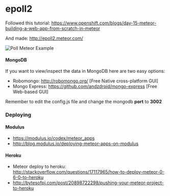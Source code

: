 epoll2
======

Followed this tutorial: https://www.openshift.com/blogs/day-15-meteor-building-a-web-app-from-scratch-in-meteor

And made: http://epoll2.meteor.com/

![Poll Meteor Example](http://i.imgur.com/IVRa1Pi.png "Poll Meteor Example")


#### MongoDB

If you want to view/inspect the data in MongoDB here are two easy options:

- Robomongo: http://robomongo.org/ [Free Native cross-platform GUI]
- Mongo Express: https://github.com/andzdroid/mongo-express [Free Web-based GUI]

Remember to edit the config.js file and change the mongodb **port** to 
**3002**

### Deploying

#### Modulus

- https://modulus.io/codex/meteor_apps
- http://blog.modulus.io/deploying-meteor-apps-on-modulus

#### Heroku

- Meteor deploy to heroku: http://stackoverflow.com/questions/17117965/how-to-deploy-meteor-0-6-0-to-heroku
- http://bytesofpi.com/post/20898722298/pushing-your-meteor-project-to-heroku

